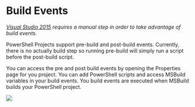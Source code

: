 # Build Events

[_Visual Studio 2015_](https://poshtools.com/docs/poshtools-docs/enabling-msbuild-support-visual-studio-2015-powershell-projects/) _requires a manual step in order to take advantage of build events._ 

PowerShell Projects support pre-build and post-build events. Currently, there is no actually build step so running pre-build will simply run a script before the post-build script.

You can access the pre and post build events by opening the Properties page for you project. You can add PowerShell scripts and access MSBuild variables in your build events. You build events are executed when MSBuild builds your PowerShell project.

![](https://i2.wp.com/poshtools.com/wp-content/uploads/2017/06/buildevents.png?resize=567%2C472&ssl=1)

